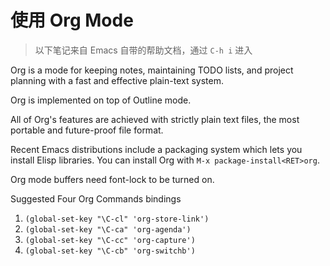 # 使用 Org Mode

> 以下笔记来自 Emacs 自带的帮助文档，通过 `C-h i` 进入

Org is a mode for keeping notes, maintaining TODO lists, and project planning with a fast and effective plain-text system.

Org is implemented on top of Outline mode.

All of Org's features are achieved with strictly plain text files, the most portable and future-proof file format.

Recent Emacs distributions include a packaging system which lets you install Elisp libraries. You can install Org with `M-x package-install<RET>org`.

Org mode buffers need font-lock to be turned on.

Suggested Four Org Commands bindings

1. `(global-set-key "\C-cl" 'org-store-link')`
2. `(global-set-key "\C-ca" 'org-agenda')`
3. `(global-set-key "\C-cc" 'org-capture')`
4. `(global-set-key "\C-cb" 'org-switchb')`



